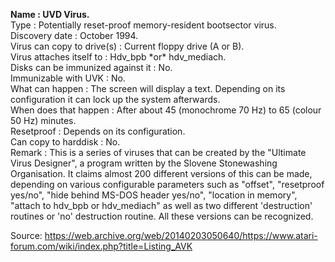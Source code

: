 **Name : UVD Virus.**<br>
Type : Potentially reset-proof memory-resident bootsector virus.<br>
Discovery date : October 1994.<br>
Virus can copy to drive(s) : Current floppy drive (A or B).<br>
Virus attaches itself to : Hdv_bpb \*or\* hdv_mediach.<br>
Disks can be immunized against it : No.<br>
Immunizable with UVK : No.<br>
What can happen :  The screen will display a text. Depending on its configuration it can lock up the system afterwards.<br>
When  does  that happen :  After about 45 (monochrome 70 Hz) to 65 (colour 50 Hz) minutes.<br>
Resetproof : Depends on its configuration.<br>
Can copy to harddisk : No.<br>
Remark : This is a series of viruses that can be created by the "Ultimate  Virus  Designer", a program written by the Slovene Stonewashing Organisation. It claims almost 200 different versions of this can be made,  depending on various configurable parameters such as "offset",  "resetproof yes/no", "hide behind MS-DOS header yes/no",  "location in memory", "attach to hdv_bpb or hdv_mediach" as  well as two different 'destruction' routines or 'no' destruction routine. All these versions can be recognized.<br>


Source: https://web.archive.org/web/20140203050640/https://www.atari-forum.com/wiki/index.php?title=Listing_AVK
